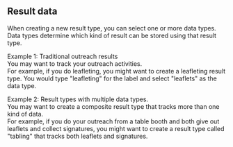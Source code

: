 ## Result data

When creating a new result type, you can select one or more data types. Data
types determine which kind of result can be stored using that result type.    

Example 1: Traditional outreach results    
You may want to track your outreach activities.    
For example, if you do leafleting, you might want to create a leafleting result
type. You would type "leafleting" for the label and select "leaflets" as the
data type.

Example 2: Result types with multiple data types.    
You may want to create a composite result type that tracks more than one kind of
data.    
For example, if you do your outreach from a table booth and both give out
leaflets and collect signatures, you might want to create a result type called
"tabling" that tracks both leaflets and signatures.
